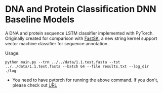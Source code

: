 # DNA and Protein Classification DNN Baseline Models
A DNA and protein sequence LSTM classifier implemented with PyTorch. Originally created for comparison with [FastSK](https://github.com/QData/FastSK), a new string kernel support vector machine classifier for sequence annotation.

Usage:
```
python main.py --trn ../../data/1.1.test.fasta --tst ../../data/1.1.test.fasta --batch 64 --file results.txt --log_dir ./log
```

+ You need to have pytorch for running the above command. If you don't, please check out [URL](https://pytorch.org/get-started/locally/)